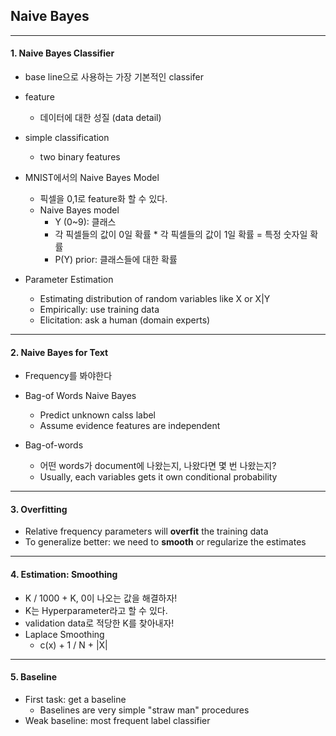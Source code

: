 ## Naive Bayes

<hr>


#### 1. Naive Bayes Classifier


- base line으로 사용하는 가장 기본적인 classifer
- feature
  - 데이터에 대한 성질  (data detail)

- simple classification
  - two binary features
- MNIST에서의 Naive Bayes Model
  - 픽셀을 0,1로 feature화 할 수 있다.
  - Naive Bayes model
    - Y (0~9): 클래스
    - 각 픽셀들의 값이 0일 확률 * 각 픽셀들의 값이 1일 확률 = 특정 숫자일 확률
    - P(Y) prior: 클래스들에 대한 확률
- Parameter Estimation
  - Estimating distribution of random variables like X or X|Y
  - Empirically: use training data
  - Elicitation: ask a human (domain experts)

<hr>

#### 2. Naive Bayes for Text


- Frequency를 봐야한다

- Bag-of Words Naive Bayes
  - Predict unknown calss label
  - Assume evidence features are independent
- Bag-of-words
  - 어떤 words가 document에 나왔는지, 나왔다면 몇 번 나왔는지?
  - Usually, each variables gets it own conditional probability

<hr>

#### 3. Overfitting

- Relative frequency parameters will **overfit** the training data
- To generalize better: we need to **smooth** or regularize the estimates

<hr>

#### 4. Estimation: Smoothing

- K / 1000 + K, 0이 나오는 값을 해결하자!
- K는 Hyperparameter라고 할 수 있다.
- validation data로 적당한 K를 찾아내자!
- Laplace Smoothing
  - c(x) + 1 / N + |X|

<hr>

#### 5. Baseline

- First task: get a baseline
  - Baselines are very simple "straw man" procedures
- Weak baseline: most frequent label classifier

